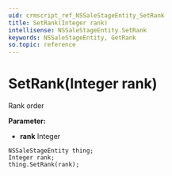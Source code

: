 ```yaml
---
uid: crmscript_ref_NSSaleStageEntity_SetRank
title: SetRank(Integer rank)
intellisense: NSSaleStageEntity.SetRank
keywords: NSSaleStageEntity, GetRank
so.topic: reference
---
```


# SetRank(Integer rank)

Rank order

**Parameter:** 
* **rank** Integer

```crmscript
NSSaleStageEntity thing;
Integer rank;
thing.SetRank(rank);
```

